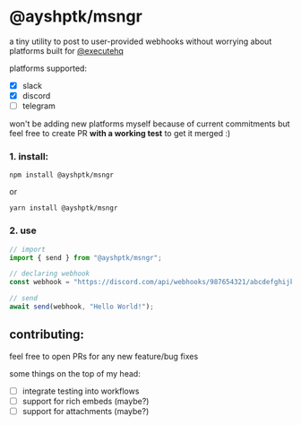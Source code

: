 # @ayshptk/msngr

a tiny utility to post to user-provided webhooks without worrying about platforms built for [@executehq](https://github.com/executehq)

platforms supported:

- [x] slack
- [x] discord
- [ ] telegram

won't be adding new platforms myself because of current commitments but feel free to create PR **with a working test** to get it merged :)


### 1. install:

```
npm install @ayshptk/msngr
```

or

```
yarn install @ayshptk/msngr
```

### 2. use

```ts
// import
import { send } from "@ayshptk/msngr";

// declaring webhook
const webhook = "https://discord.com/api/webhooks/987654321/abcdefghijklmnopqrstuvwxyz";

// send
await send(webhook, "Hello World!");
```


## contributing:
feel free to open PRs for any new feature/bug fixes

some things on the top of my head:
- [ ] integrate testing into workflows
- [ ] support for rich embeds (maybe?)
- [ ] support for attachments (maybe?)

